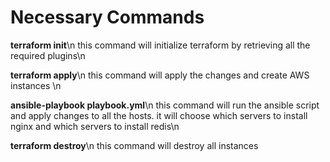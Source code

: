 # Necessary Commands

**terraform init**\n
this command will initialize terraform by retrieving all the required plugins\n

**terraform apply**\n
this command will apply the changes and create AWS instances \n

**ansible-playbook playbook.yml**\n
this command will run the ansible script and apply changes to all the hosts. it will choose which servers to install nginx and which servers to install redis\n

**terraform destroy**\n
this command will destroy all instances
